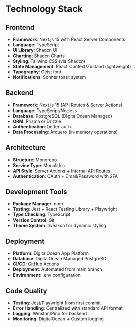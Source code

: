 # Technology Stack

## Frontend
- **Framework**: Next.js 15 with React Server Components
- **Language**: TypeScript
- **UI Library**: Shadcn UI
- **Charting**: Shadcn Charts
- **Styling**: Tailwind CSS (via Shadcn)
- **State Management**: React Context/Zustand (lightweight)
- **Typography**: Geist font
- **Notifications**: Sonner toast system

## Backend
- **Framework**: Next.js 15 (API Routes & Server Actions)
- **Language**: TypeScript/Node.js
- **Database**: PostgreSQL (DigitalOcean Managed)
- **ORM**: Prisma or Drizzle
- **Authentication**: better-auth
- **Data Processing**: Arquero (in-memory operations)

## Architecture
- **Structure**: Monorepo
- **Service Type**: Monolithic
- **API Style**: Server Actions + Internal API Routes
- **Authentication**: OAuth + Email/Password with 2FA

## Development Tools
- **Package Manager**: npm
- **Testing**: Jest + React Testing Library + Playwright
- **Type Checking**: TypeScript
- **Version Control**: Git
- **Theme System**: tweakcn for dynamic styling

## Deployment
- **Platform**: DigitalOcean App Platform
- **Database**: DigitalOcean Managed PostgreSQL
- **CI/CD**: GitHub Actions
- **Deployment**: Automated from main branch
- **Environment**: .env configuration

## Code Quality
- **Testing**: Jest/Playwright from first commit
- **Error Handling**: Centralized with standard API format
- **Logging**: Winston/Pino for backend
- **Monitoring**: DigitalOcean + Custom logging